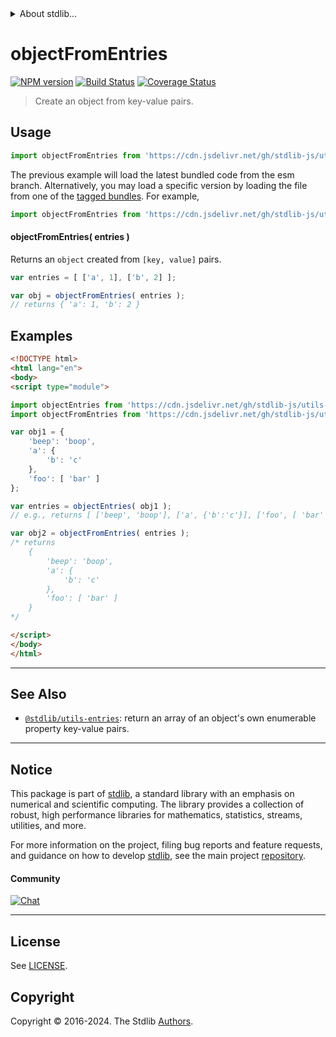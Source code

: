 <!--

@license Apache-2.0

Copyright (c) 2018 The Stdlib Authors.

Licensed under the Apache License, Version 2.0 (the "License");
you may not use this file except in compliance with the License.
You may obtain a copy of the License at

   http://www.apache.org/licenses/LICENSE-2.0

Unless required by applicable law or agreed to in writing, software
distributed under the License is distributed on an "AS IS" BASIS,
WITHOUT WARRANTIES OR CONDITIONS OF ANY KIND, either express or implied.
See the License for the specific language governing permissions and
limitations under the License.

-->


<details>
  <summary>
    About stdlib...
  </summary>
  <p>We believe in a future in which the web is a preferred environment for numerical computation. To help realize this future, we've built stdlib. stdlib is a standard library, with an emphasis on numerical and scientific computation, written in JavaScript (and C) for execution in browsers and in Node.js.</p>
  <p>The library is fully decomposable, being architected in such a way that you can swap out and mix and match APIs and functionality to cater to your exact preferences and use cases.</p>
  <p>When you use stdlib, you can be absolutely certain that you are using the most thorough, rigorous, well-written, studied, documented, tested, measured, and high-quality code out there.</p>
  <p>To join us in bringing numerical computing to the web, get started by checking us out on <a href="https://github.com/stdlib-js/stdlib">GitHub</a>, and please consider <a href="https://opencollective.com/stdlib">financially supporting stdlib</a>. We greatly appreciate your continued support!</p>
</details>

# objectFromEntries

[![NPM version][npm-image]][npm-url] [![Build Status][test-image]][test-url] [![Coverage Status][coverage-image]][coverage-url] <!-- [![dependencies][dependencies-image]][dependencies-url] -->

> Create an object from key-value pairs.



<section class="usage">

## Usage

```javascript
import objectFromEntries from 'https://cdn.jsdelivr.net/gh/stdlib-js/utils-from-entries@esm/index.mjs';
```
The previous example will load the latest bundled code from the esm branch. Alternatively, you may load a specific version by loading the file from one of the [tagged bundles](https://github.com/stdlib-js/utils-from-entries/tags). For example,

```javascript
import objectFromEntries from 'https://cdn.jsdelivr.net/gh/stdlib-js/utils-from-entries@v0.2.0-esm/index.mjs';
```

#### objectFromEntries( entries )

Returns an `object` created from `[key, value]` pairs.

```javascript
var entries = [ ['a', 1], ['b', 2] ];

var obj = objectFromEntries( entries );
// returns { 'a': 1, 'b': 2 }
```

</section>

<!-- /.usage -->

<section class="notes">

</section>

<!-- /.notes -->

<section class="examples">

## Examples

<!-- eslint no-undef: "error" -->

```html
<!DOCTYPE html>
<html lang="en">
<body>
<script type="module">

import objectEntries from 'https://cdn.jsdelivr.net/gh/stdlib-js/utils-entries@esm/index.mjs';
import objectFromEntries from 'https://cdn.jsdelivr.net/gh/stdlib-js/utils-from-entries@esm/index.mjs';

var obj1 = {
    'beep': 'boop',
    'a': {
        'b': 'c'
    },
    'foo': [ 'bar' ]
};

var entries = objectEntries( obj1 );
// e.g., returns [ ['beep', 'boop'], ['a', {'b':'c'}], ['foo', [ 'bar' ]] ]

var obj2 = objectFromEntries( entries );
/* returns
    {
        'beep': 'boop',
        'a': {
            'b': 'c'
        },
        'foo': [ 'bar' ]
    }
*/

</script>
</body>
</html>
```

</section>

<!-- /.examples -->

<!-- Section for related `stdlib` packages. Do not manually edit this section, as it is automatically populated. -->

<section class="related">

* * *

## See Also

-   <span class="package-name">[`@stdlib/utils-entries`][@stdlib/utils/entries]</span><span class="delimiter">: </span><span class="description">return an array of an object's own enumerable property key-value pairs.</span>

</section>

<!-- /.related -->

<!-- Section for all links. Make sure to keep an empty line after the `section` element and another before the `/section` close. -->


<section class="main-repo" >

* * *

## Notice

This package is part of [stdlib][stdlib], a standard library with an emphasis on numerical and scientific computing. The library provides a collection of robust, high performance libraries for mathematics, statistics, streams, utilities, and more.

For more information on the project, filing bug reports and feature requests, and guidance on how to develop [stdlib][stdlib], see the main project [repository][stdlib].

#### Community

[![Chat][chat-image]][chat-url]

---

## License

See [LICENSE][stdlib-license].


## Copyright

Copyright &copy; 2016-2024. The Stdlib [Authors][stdlib-authors].

</section>

<!-- /.stdlib -->

<!-- Section for all links. Make sure to keep an empty line after the `section` element and another before the `/section` close. -->

<section class="links">

[npm-image]: http://img.shields.io/npm/v/@stdlib/utils-from-entries.svg
[npm-url]: https://npmjs.org/package/@stdlib/utils-from-entries

[test-image]: https://github.com/stdlib-js/utils-from-entries/actions/workflows/test.yml/badge.svg?branch=v0.2.0
[test-url]: https://github.com/stdlib-js/utils-from-entries/actions/workflows/test.yml?query=branch:v0.2.0

[coverage-image]: https://img.shields.io/codecov/c/github/stdlib-js/utils-from-entries/main.svg
[coverage-url]: https://codecov.io/github/stdlib-js/utils-from-entries?branch=main

<!--

[dependencies-image]: https://img.shields.io/david/stdlib-js/utils-from-entries.svg
[dependencies-url]: https://david-dm.org/stdlib-js/utils-from-entries/main

-->

[chat-image]: https://img.shields.io/gitter/room/stdlib-js/stdlib.svg
[chat-url]: https://app.gitter.im/#/room/#stdlib-js_stdlib:gitter.im

[stdlib]: https://github.com/stdlib-js/stdlib

[stdlib-authors]: https://github.com/stdlib-js/stdlib/graphs/contributors

[umd]: https://github.com/umdjs/umd
[es-module]: https://developer.mozilla.org/en-US/docs/Web/JavaScript/Guide/Modules

[deno-url]: https://github.com/stdlib-js/utils-from-entries/tree/deno
[deno-readme]: https://github.com/stdlib-js/utils-from-entries/blob/deno/README.md
[umd-url]: https://github.com/stdlib-js/utils-from-entries/tree/umd
[umd-readme]: https://github.com/stdlib-js/utils-from-entries/blob/umd/README.md
[esm-url]: https://github.com/stdlib-js/utils-from-entries/tree/esm
[esm-readme]: https://github.com/stdlib-js/utils-from-entries/blob/esm/README.md
[branches-url]: https://github.com/stdlib-js/utils-from-entries/blob/main/branches.md

[stdlib-license]: https://raw.githubusercontent.com/stdlib-js/utils-from-entries/main/LICENSE

<!-- <related-links> -->

[@stdlib/utils/entries]: https://github.com/stdlib-js/utils-entries/tree/esm

<!-- </related-links> -->

</section>

<!-- /.links -->
